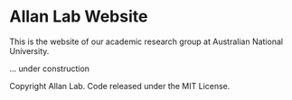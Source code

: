 # Allan Lab Website

This is the website of our academic research group at Australian National University.

... under construction

Copyright Allan Lab. Code released under the MIT License.

